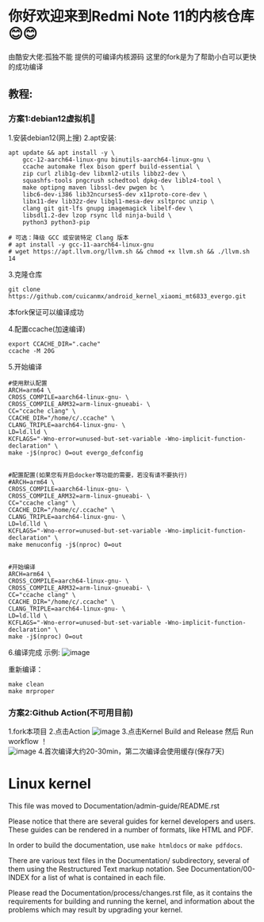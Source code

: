 # 你好欢迎来到Redmi Note 11的内核仓库😊😊
由酷安大佬:孤独不能 提供的可编译内核源码
这里的fork是为了帮助小白可以更快的成功编译

## 教程:

### 方案1:debian12虚拟机💽
1.安装debian12(网上搜)
2.apt安装:

```
apt update && apt install -y \
    gcc-12-aarch64-linux-gnu binutils-aarch64-linux-gnu \
    ccache automake flex bison gperf build-essential \
    zip curl zlib1g-dev libxml2-utils libbz2-dev \
    squashfs-tools pngcrush schedtool dpkg-dev liblz4-tool \
    make optipng maven libssl-dev pwgen bc \
    libc6-dev-i386 lib32ncurses5-dev x11proto-core-dev \
    libx11-dev lib32z-dev libgl1-mesa-dev xsltproc unzip \
    clang git git-lfs gnupg imagemagick libelf-dev \
    libsdl1.2-dev lzop rsync lld ninja-build \
    python3 python3-pip

# 可选：降级 GCC 或安装特定 Clang 版本
# apt install -y gcc-11-aarch64-linux-gnu
# wget https://apt.llvm.org/llvm.sh && chmod +x llvm.sh && ./llvm.sh 14

```

3.克隆仓库

```
git clone https://github.com/cuicanmx/android_kernel_xiaomi_mt6833_evergo.git
```
本fork保证可以编译成功

4.配置ccache(加速编译)
```
export CCACHE_DIR=".cache"
ccache -M 20G
```

5.开始编译

```
#使用默认配置
ARCH=arm64 \
CROSS_COMPILE=aarch64-linux-gnu- \
CROSS_COMPILE_ARM32=arm-linux-gnueabi- \
CC="ccache clang" \
CCACHE_DIR="/home/c/.ccache" \
CLANG_TRIPLE=aarch64-linux-gnu- \
LD=ld.lld \
KCFLAGS="-Wno-error=unused-but-set-variable -Wno-implicit-function-declaration" \
make -j$(nproc) O=out evergo_defconfig


#配置配置(如果您有开启docker等功能的需要，若没有请不要执行)
#ARCH=arm64 \
CROSS_COMPILE=aarch64-linux-gnu- \
CROSS_COMPILE_ARM32=arm-linux-gnueabi- \
CC="ccache clang" \
CCACHE_DIR="/home/c/.ccache" \
CLANG_TRIPLE=aarch64-linux-gnu- \
LD=ld.lld \
KCFLAGS="-Wno-error=unused-but-set-variable -Wno-implicit-function-declaration" \
make menuconfig -j$(nproc) O=out


#开始编译
ARCH=arm64 \
CROSS_COMPILE=aarch64-linux-gnu- \
CROSS_COMPILE_ARM32=arm-linux-gnueabi- \
CC="ccache clang" \
CCACHE_DIR="/home/c/.ccache" \
CLANG_TRIPLE=aarch64-linux-gnu- \
LD=ld.lld \
KCFLAGS="-Wno-error=unused-but-set-variable -Wno-implicit-function-declaration" \
make -j$(nproc) O=out

```

6.编译完成
示例:
![image](https://github.com/user-attachments/assets/be3bf50f-bf1d-4643-ab5b-022fa075c92d)


重新编译：
```
make clean
make mrproper
```

### 方案2:Github Action(不可用目前)
1.fork本项目
2.点击Action
![image](https://github.com/user-attachments/assets/f5985f53-9d4f-4b0e-a03d-6782214a0041)
3.点击Kernel Build and Release 然后     Run workflow ！  
![image](https://github.com/user-attachments/assets/a62eed5e-1766-444c-af30-90b2570e13c3)
4.首次编译大约20-30min，第二次编译会使用缓存(保存7天)

Linux kernel
============

This file was moved to Documentation/admin-guide/README.rst

Please notice that there are several guides for kernel developers and users.
These guides can be rendered in a number of formats, like HTML and PDF.

In order to build the documentation, use ``make htmldocs`` or
``make pdfdocs``.

There are various text files in the Documentation/ subdirectory,
several of them using the Restructured Text markup notation.
See Documentation/00-INDEX for a list of what is contained in each file.

Please read the Documentation/process/changes.rst file, as it contains the
requirements for building and running the kernel, and information about
the problems which may result by upgrading your kernel.
